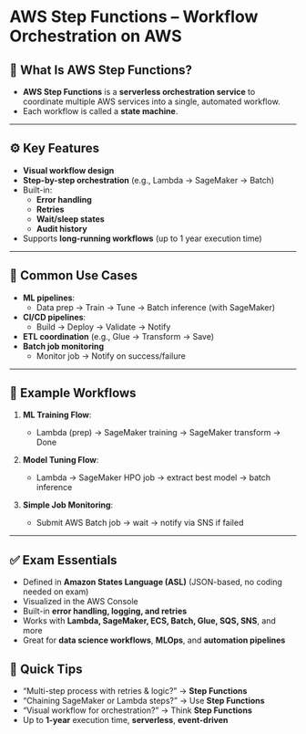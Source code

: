 # AWS Step Functions – Workflow Orchestration on AWS

## 🧠 What Is AWS Step Functions?

- **AWS Step Functions** is a **serverless orchestration service** to coordinate multiple AWS services into a single, automated workflow.
- Each workflow is called a **state machine**.

---

## ⚙️ Key Features

- **Visual workflow design**
- **Step-by-step orchestration** (e.g., Lambda → SageMaker → Batch)
- Built-in:
  - **Error handling**
  - **Retries**
  - **Wait/sleep states**
  - **Audit history**
- Supports **long-running workflows** (up to 1 year execution time)

---

## 🧱 Common Use Cases

- **ML pipelines**:
  - Data prep → Train → Tune → Batch inference (with SageMaker)
- **CI/CD pipelines**:
  - Build → Deploy → Validate → Notify
- **ETL coordination** (e.g., Glue → Transform → Save)
- **Batch job monitoring**
  - Monitor job → Notify on success/failure

---

## 🧪 Example Workflows

1. **ML Training Flow**:
   - Lambda (prep) → SageMaker training → SageMaker transform → Done

2. **Model Tuning Flow**:
   - Lambda → SageMaker HPO job → extract best model → batch inference

3. **Simple Job Monitoring**:
   - Submit AWS Batch job → wait → notify via SNS if failed

---

## ✅ Exam Essentials

- Defined in **Amazon States Language (ASL)** (JSON-based, no coding needed on exam)
- Visualized in the AWS Console
- Built-in **error handling, logging, and retries**
- Works with **Lambda, SageMaker, ECS, Batch, Glue, SQS, SNS**, and more
- Great for **data science workflows**, **MLOps**, and **automation pipelines**

## 🎯 Quick Tips

- “Multi-step process with retries & logic?” → **Step Functions**
- “Chaining SageMaker or Lambda steps?” → Use **Step Functions**
- “Visual workflow for orchestration?” → Think **Step Functions**
- Up to **1-year** execution time, **serverless**, **event-driven**
